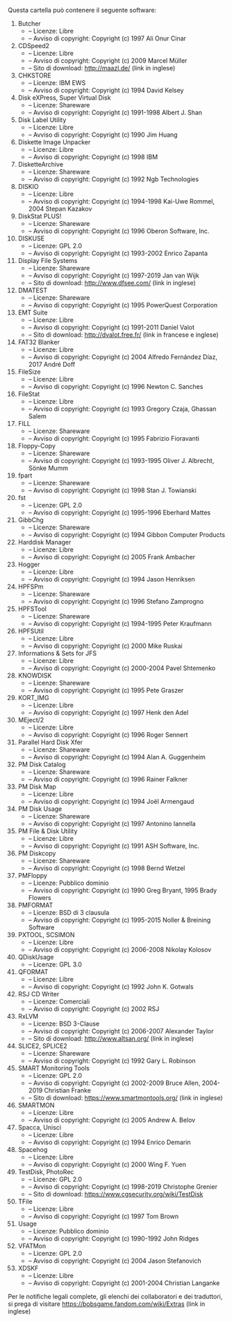 ﻿Questa cartella può contenere il seguente software:

1. Butcher
   - – Licenze: Libre
   - – Avviso di copyright: Copyright (c) 1997 Ali Onur Cinar
2. CDSpeed2
   - – Licenze: Libre
   - – Avviso di copyright: Copyright (c) 2009 Marcel Müller
   - – Sito di download: http://maazl.de/ (link in inglese)
3. CHKSTORE
   - – Licenze: IBM EWS
   - – Avviso di copyright: Copyright (c) 1994 David Kelsey
4. Disk eXPress, Super Virtual Disk
   - – Licenze: Shareware
   - – Avviso di copyright: Copyright (c) 1991-1998 Albert J. Shan
5. Disk Label Utility
   - – Licenze: Libre
   - – Avviso di copyright: Copyright (c) 1990 Jim Huang
6. Diskette Image Unpacker
   - – Licenze: Libre
   - – Avviso di copyright: Copyright (c) 1998 IBM
7. DisketteArchive
   - – Licenze: Shareware
   - – Avviso di copyright: Copyright (c) 1992 Ngb Technologies
8. DISKIO
   - – Licenze: Libre
   - – Avviso di copyright: Copyright (c) 1994-1998 Kai-Uwe Rommel, 2004 Stepan Kazakov
9. DiskStat PLUS!
   - – Licenze: Shareware
   - – Avviso di copyright: Copyright (c) 1996 Oberon Software, Inc.
10. DISKUSE
    - – Licenze: GPL 2.0
    - – Avviso di copyright: Copyright (c) 1993-2002 Enrico Zapanta
11. Display File Systems
    - – Licenze: Shareware
    - – Avviso di copyright: Copyright (c) 1997-2019 Jan van Wijk
    - – Sito di download: http://www.dfsee.com/ (link in inglese)
12. DMATEST
    - – Licenze: Shareware
    - – Avviso di copyright: Copyright (c) 1995 PowerQuest Corporation
13. EMT Suite
    - – Licenze: Libre
    - – Avviso di copyright: Copyright (c) 1991-2011 Daniel Valot
    - – Sito di download: http://dvalot.free.fr/ (link in francese e inglese)
14. FAT32 Blanker
    - – Licenze: Libre
    - – Avviso di copyright: Copyright (c) 2004 Alfredo Fernández Díaz, 2017 André Doff
15. FileSize
    - – Licenze: Libre
    - – Avviso di copyright: Copyright (c) 1996 Newton C. Sanches
16. FileStat
    - – Licenze: Libre
    - – Avviso di copyright: Copyright (c) 1993 Gregory Czaja, Ghassan Salem
17. FILL
    - – Licenze: Shareware
    - – Avviso di copyright: Copyright (c) 1995 Fabrizio Fioravanti
18. Floppy-Copy
    - – Licenze: Shareware
    - – Avviso di copyright: Copyright (c) 1993-1995 Oliver J. Albrecht, Sönke Mumm
19. fpart
    - – Licenze: Shareware
    - – Avviso di copyright: Copyright (c) 1998 Stan J. Towianski
20. fst
    - – Licenze: GPL 2.0
    - – Avviso di copyright: Copyright (c) 1995-1996 Eberhard Mattes
21. GibbChg
    - – Licenze: Shareware
    - – Avviso di copyright: Copyright (c) 1994 Gibbon Computer Products
22. Harddisk Manager
    - – Licenze: Libre
    - – Avviso di copyright: Copyright (c) 2005 Frank Ambacher
23. Hogger
    - – Licenze: Libre
    - – Avviso di copyright: Copyright (c) 1994 Jason Henriksen
24. HPFSPm
    - – Licenze: Shareware
    - – Avviso di copyright: Copyright (c) 1996 Stefano Zamprogno
25. HPFSTool
    - – Licenze: Shareware
    - – Avviso di copyright: Copyright (c) 1994-1995 Peter Kraufmann
26. HPFSUtil
    - – Licenze: Libre
    - – Avviso di copyright: Copyright (c) 2000 Mike Ruskai
27. Informations & Sets for JFS
    - – Licenze: Libre
    - – Avviso di copyright: Copyright (c) 2000-2004 Pavel Shtemenko
28. KNOWDISK
    - – Licenze: Shareware
    - – Avviso di copyright: Copyright (c) 1995 Pete Graszer
29. KORT_IMG
    - – Licenze: Libre
    - – Avviso di copyright: Copyright (c) 1997 Henk den Adel
30. MEject/2
    - – Licenze: Libre
    - – Avviso di copyright: Copyright (c) 1996 Roger Sennert
31. Parallel Hard Disk Xfer
    - – Licenze: Shareware
    - – Avviso di copyright: Copyright (c) 1994 Alan A. Guggenheim
32. PM Disk Catalog
    - – Licenze: Shareware
    - – Avviso di copyright: Copyright (c) 1996 Rainer Falkner
33. PM Disk Map
    - – Licenze: Libre
    - – Avviso di copyright: Copyright (c) 1994 Joël Armengaud
34. PM Disk Usage
    - – Licenze: Shareware
    - – Avviso di copyright: Copyright (c) 1997 Antonino Iannella
35. PM File & Disk Utility
    - – Licenze: Libre
    - – Avviso di copyright: Copyright (c) 1991 ASH Software, Inc.
36. PM Diskcopy
    - – Licenze: Shareware
    - – Avviso di copyright: Copyright (c) 1998 Bernd Wetzel
37. PMFloppy
    - – Licenze: Pubblico dominio
    - – Avviso di copyright: Copyright (c) 1990 Greg Bryant, 1995 Brady Flowers
38. PMFORMAT
    - – Licenze: BSD di 3 clausula
    - – Avviso di copyright: Copyright (c) 1995-2015 Noller & Breining Software
39. PXTOOL, SCSIMON
    - – Licenze: Libre
    - – Avviso di copyright: Copyright (c) 2006-2008 Nikolay Kolosov
40. QDiskUsage
    - – Licenze: GPL 3.0
41. QFORMAT
    - – Licenze: Libre
    - – Avviso di copyright: Copyright (c) 1992 John K. Gotwals
42. RSJ CD Writer
    - – Licenze: Comerciali
    - – Avviso di copyright: Copyright (c) 2002 RSJ
43. RxLVM
    - – Licenze: BSD 3-Clause
    - – Avviso di copyright: Copyright (c) 2006-2007 Alexander Taylor
    - – Sito di download: http://www.altsan.org/ (link in inglese)
44. SLICE2, SPLICE2
    - – Licenze: Shareware
    - – Avviso di copyright: Copyright (c) 1992 Gary L. Robinson
45. SMART Monitoring Tools
    - – Licenze: GPL 2.0
    - – Avviso di copyright: Copyright (c) 2002-2009 Bruce Allen, 2004-2019 Christian Franke
    - – Sito di download: https://www.smartmontools.org/ (link in inglese)
46. SMARTMON
    - – Licenze: Libre
    - – Avviso di copyright: Copyright (c) 2005 Andrew A. Belov
47. Spacca, Unisci
    - – Licenze: Libre
    - – Avviso di copyright: Copyright (c) 1994 Enrico Demarin
48. Spacehog
    - – Licenze: Libre
    - – Avviso di copyright: Copyright (c) 2000 Wing F. Yuen
49. TestDisk, PhotoRec
    - – Licenze: GPL 2.0
    - – Avviso di copyright: Copyright (c) 1998-2019 Christophe Grenier
    - – Sito di download: https://www.cgsecurity.org/wiki/TestDisk
50. TFile
    - – Licenze: Libre
    - – Avviso di copyright: Copyright (c) 1997 Tom Brown
51. Usage
    - – Licenze: Pubblico dominio
    - – Avviso di copyright: Copyright (c) 1990-1992 John Ridges
52. VFATMon
    - – Licenze: GPL 2.0
    - – Avviso di copyright: Copyright (c) 2004 Jason Stefanovich
53. XDSKF
    - – Licenze: Libre
    - – Avviso di copyright: Copyright (c) 2001-2004 Christian Langanke

Per le notifiche legali complete, gli elenchi dei collaboratori e dei traduttori, si prega di visitare https://bobsgame.fandom.com/wiki/Extras (link in inglese)

